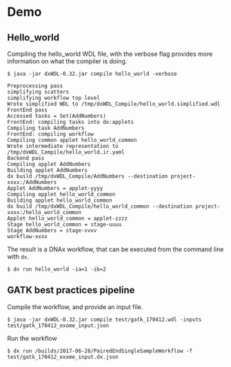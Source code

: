 # Demo

## Hello_world

Compiling the hello_world WDL file, with the verbose flag provides more information on what
the compiler is doing.
```
$ java -jar dxWDL-0.32.jar compile hello_world -verbose
```

```
Preprocessing pass
simplifying scatters
simplifying workflow top level
Wrote simplified WDL to /tmp/dxWDL_Compile/hello_world.simplified.wdl
FrontEnd pass
Accessed tasks = Set(AddNumbers)
FrontEnd: compiling tasks into dx:applets
Compiling task AddNumbers
FrontEnd: compiling workflow
Compiling common applet hello_world_common
Wrote intermediate representation to /tmp/dxWDL_Compile/hello_world.ir.yaml
Backend pass
Compiling applet AddNumbers
Building applet AddNumbers
dx build /tmp/dxWDL_Compile/AddNumbers --destination project-xxxx:/AddNumbers
Applet AddNumbers = applet-yyyy
Compiling applet hello_world_common
Building applet hello_world_common
dx build /tmp/dxWDL_Compile/hello_world_common --destination project-xxxx:/hello_world_common
Applet hello_world_common = applet-zzzz
Stage hello_world_common = stage-uuuu
Stage AddNumbers = stage-vvvv
workflow-xxxx
```

The result is a DNAx workflow, that can be executed from the command line with `dx`.
```
$ dx run hello_world -ia=1 -ib=2
```

## GATK best practices pipeline
Compile the workflow, and provide an input file.
```
$ java -jar dxWDL-0.32.jar compile test/gatk_170412.wdl -inputs test/gatk_170412_exome_input.json
```

Run the workflow
```
$ dx run /builds/2017-06-28/PairedEndSingleSampleWorkflow -f test/gatk_170412_exome_input.dx.json
```
